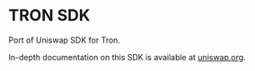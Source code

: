 # TRON SDK

Port of Uniswap SDK for Tron.

In-depth documentation on this SDK is available at [uniswap.org](https://uniswap.org/docs/v2/SDK/getting-started/).

```

```

